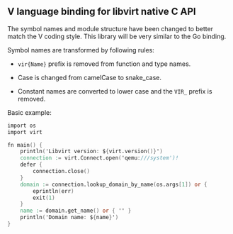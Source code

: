 ## V language binding for libvirt native C API

The symbol names and module structure have been changed to better match
the V coding style. This library will be very similar to the Go binding.

Symbol names are transformed by following rules:

* `vir{Name}` prefix is removed from function and type names.

* Case is changed from camelCase to snake\_case.

* Constant names are converted to lower case and the `VIR_` prefix is removed.

Basic example:

```v
import os
import virt

fn main() {
	println('Libvirt version: ${virt.version()}')
	connection := virt.Connect.open('qemu:///system')!
	defer {
		connection.close()
	}
	domain := connection.lookup_domain_by_name(os.args[1]) or {
		eprintln(err)
		exit(1)
	}
	name := domain.get_name() or { '' }
	println('Domain name: ${name}')
}
```
